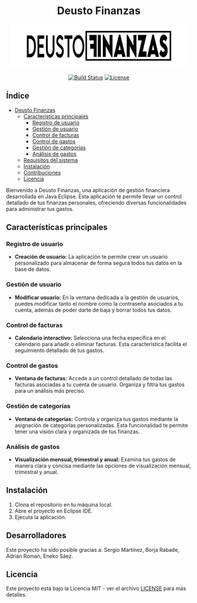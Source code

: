 <div align="center">

# Deusto Finanzas

![Nombre del Logo](ProyectoProgramacion3/resources/images/DeustoFinanzasLogo.png)

</div>

<div align="center">

[![Build Status](https://img.shields.io/travis/tu-usuario/tu-repositorio.svg)](https://travis-ci.org/tu-usuario/tu-repositorio)
[![License](https://img.shields.io/badge/license-MIT-blue.svg)](LICENSE)

</div>

## Índice

- [Deusto Finanzas](#deusto-finanzas)
  - [Características principales](#características-principales)
    - [Registro de usuario](#registro-de-usuario)
    - [Gestión de usuario](#gestión-de-usuario)
    - [Control de facturas](#control-de-facturas)
    - [Control de gastos](#control-de-gastos)
    - [Gestión de categorías](#gestión-de-categorías)
    - [Análisis de gastos](#análisis-de-gastos)
  - [Requisitos del sistema](#requisitos-del-sistema)
  - [Instalación](#instalación)
  - [Contribuciones](#contribuciones)
  - [Licencia](#licencia)

Bienvenido a Deusto Finanzas, una aplicación de gestión financiera desarrollada en Java Eclipse. Esta aplicación te permite llevar un control detallado de tus finanzas personales, ofreciendo diversas funcionalidades para administrar tus gastos.

## Características principales

### Registro de usuario

- **Creación de usuario:** La aplicación te permite crear un usuario personalizado para almacenar de forma segura todos tus datos en la base de datos.

### Gestión de usuario

- **Modificar usuario:** En la ventana dedicada a la gestión de usuarios, puedes modificar tanto el nombre como la contraseña asociados a tu cuenta, además de poder darte de baja y borrar todos tus datos.

### Control de facturas

- **Calendario interactivo:** Selecciona una fecha específica en el calendario para añadir o eliminar facturas. Esta característica facilita el seguimiento detallado de tus gastos.

### Control de gastos

- **Ventana de facturas:** Accede a un control detallado de todas las facturas asociadas a tu cuenta de usuario. Organiza y filtra tus gastos para un análisis más preciso.

### Gestión de categorías

- **Ventana de categorías:** Controla y organiza tus gastos mediante la asignación de categorías personalizadas. Esta funcionalidad te permite tener una visión clara y organizada de tus finanzas.

### Análisis de gastos

- **Visualización mensual, trimestral y anual:** Examina tus gastos de manera clara y concisa mediante las opciones de visualización mensual, trimestral y anual.

## Instalación

1. Clona el repositorio en tu máquina local.
2. Abre el proyecto en Eclipse IDE.
3. Ejecuta la aplicación.

## Desarrolladores

Este proyecto ha sido posible gracias a: Sergio Martínez, Borja Rabade, Adrián Roman, Eneko Sáez.

## Licencia

Este proyecto está bajo la Licencia MIT - ver el archivo [LICENSE](LICENSE) para más detalles.
